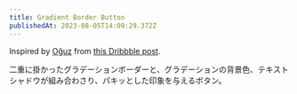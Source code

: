 ```yaml
---
title: Gradient Border Button
publishedAt: 2023-08-05T14:09:29.372Z
---
```


Inspired by [Oğuz](https://twitter.com/oguzyagizkara) from [this Dribbble post](https://dribbble.com/shots/22092330-New-Dashboard-UI-for-Grow).

二重に掛かったグラデーションボーダーと、グラデーションの背景色、テキストシャドウが組み合わさり、パキッとした印象を与えるボタン。
